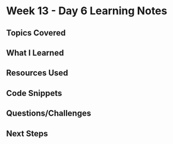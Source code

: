 # Week 13 - Day 6 Learning Notes

## Topics Covered

## What I Learned

## Resources Used

## Code Snippets

## Questions/Challenges

## Next Steps
